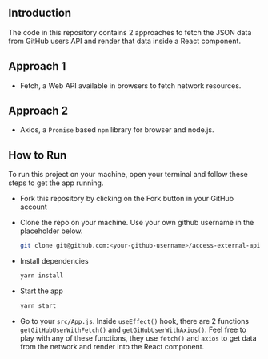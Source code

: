 ## Introduction

The code in this repository contains 2 approaches to fetch the JSON data from GitHub users API and render that data inside a React component.

## Approach 1

- Fetch, a Web API available in browsers to fetch network resources.

## Approach 2
- Axios, a `Promise` based `npm` library for browser and node.js.

## How to Run
To run this project on your machine, open your terminal and follow these steps to get the app running.

- Fork this repository by clicking on the Fork button in your GitHub account
- Clone the repo on your machine. Use your own github username in the placeholder below.
    ```sh
    git clone git@github.com:<your-github-username>/access-external-api-react.git
    ```

- Install dependencies
    ```sh
    yarn install
    ```

- Start the app
    ```sh
    yarn start
    ```
- Go to your `src/App.js`. Inside `useEffect()` hook, there are 2 functions     `getGitHubUserWithFetch()` and `getGiHubUserWithAxios()`. Feel free to play with any of these functions, they use `fetch()` and `axios` to get data from the network and render into the React component.
